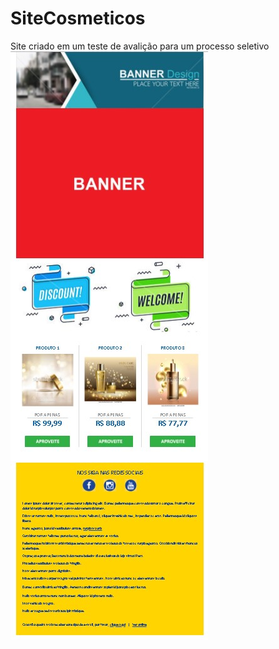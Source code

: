 # SiteCosmeticos
 Site criado em um teste de avalição para um processo seletivo
![Resultado final do site](https://github.com/Carlos8419/SiteCosmeticos/blob/main/resultado_final.jpg)
